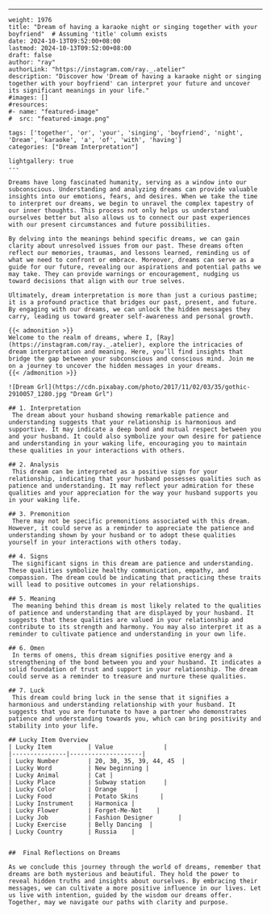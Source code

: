 ---
    weight: 1976
    title: "Dream of having a karaoke night or singing together with your boyfriend"  # Assuming 'title' column exists
    date: 2024-10-13T09:52:00+08:00
    lastmod: 2024-10-13T09:52:00+08:00
    draft: false
    author: "ray"
    authorLink: "https://instagram.com/ray._.atelier"
    description: "Discover how 'Dream of having a karaoke night or singing together with your boyfriend' can interpret your future and uncover its significant meanings in your life."
    #images: []
    #resources:
    #- name: "featured-image"
    #  src: "featured-image.png"
    
    tags: ['together', 'or', 'your', 'singing', 'boyfriend', 'night', 'Dream', 'karaoke', 'a', 'of', 'with', 'having']
    categories: ["Dream Interpretation"]
    
    lightgallery: true
    ---
    
    Dreams have long fascinated humanity, serving as a window into our subconscious. Understanding and analyzing dreams can provide valuable insights into our emotions, fears, and desires. When we take the time to interpret our dreams, we begin to unravel the complex tapestry of our inner thoughts. This process not only helps us understand ourselves better but also allows us to connect our past experiences with our present circumstances and future possibilities.
    
    By delving into the meanings behind specific dreams, we can gain clarity about unresolved issues from our past. These dreams often reflect our memories, traumas, and lessons learned, reminding us of what we need to confront or embrace. Moreover, dreams can serve as a guide for our future, revealing our aspirations and potential paths we may take. They can provide warnings or encouragement, nudging us toward decisions that align with our true selves.
    
    Ultimately, dream interpretation is more than just a curious pastime; it is a profound practice that bridges our past, present, and future. By engaging with our dreams, we can unlock the hidden messages they carry, leading us toward greater self-awareness and personal growth.
    
    {{< admonition >}}
    Welcome to the realm of dreams, where I, [Ray](https://instagram.com/ray._.atelier), explore the intricacies of dream interpretation and meaning. Here, you’ll find insights that bridge the gap between your subconscious and conscious mind. Join me on a journey to uncover the hidden messages in your dreams.
    {{< /admonition >}}
    
    ![Dream Grl](https://cdn.pixabay.com/photo/2017/11/02/03/35/gothic-2910057_1280.jpg "Dream Grl")
    
    ## 1. Interpretation
     The dream about your husband showing remarkable patience and understanding suggests that your relationship is harmonious and supportive. It may indicate a deep bond and mutual respect between you and your husband. It could also symbolize your own desire for patience and understanding in your waking life, encouraging you to maintain these qualities in your interactions with others.
    
    ## 2. Analysis
     This dream can be interpreted as a positive sign for your relationship, indicating that your husband possesses qualities such as patience and understanding. It may reflect your admiration for these qualities and your appreciation for the way your husband supports you in your waking life.
    
    ## 3. Premonition
     There may not be specific premonitions associated with this dream. However, it could serve as a reminder to appreciate the patience and understanding shown by your husband or to adopt these qualities yourself in your interactions with others today.
    
    ## 4. Signs
     The significant signs in this dream are patience and understanding. These qualities symbolize healthy communication, empathy, and compassion. The dream could be indicating that practicing these traits will lead to positive outcomes in your relationships.
    
    ## 5. Meaning
     The meaning behind this dream is most likely related to the qualities of patience and understanding that are displayed by your husband. It suggests that these qualities are valued in your relationship and contribute to its strength and harmony. You may also interpret it as a reminder to cultivate patience and understanding in your own life.
    
    ## 6. Omen
     In terms of omens, this dream signifies positive energy and a strengthening of the bond between you and your husband. It indicates a solid foundation of trust and support in your relationship. The dream could serve as a reminder to treasure and nurture these qualities.
    
    ## 7. Luck
     This dream could bring luck in the sense that it signifies a harmonious and understanding relationship with your husband. It suggests that you are fortunate to have a partner who demonstrates patience and understanding towards you, which can bring positivity and stability into your life.
    
    ## Lucky Item Overview
    | Lucky Item          | Value              |
    |---------------|--------------------|
    | Lucky Number        | 20, 30, 35, 39, 44, 45  |
    | Lucky Word          | New beginning |
    | Lucky Animal        | Cat |
    | Lucky Place         | Subway station     |
    | Lucky Color         | Orange     |
    | Lucky Food          | Potato Skins      |
    | Lucky Instrument    | Harmonica |
    | Lucky Flower        | Forget-Me-Not    |
    | Lucky Job           | Fashion Designer       |
    | Lucky Exercise      | Belly Dancing  |
    | Lucky Country       | Russia    |
    
    
    ##  Final Reflections on Dreams
    
    As we conclude this journey through the world of dreams, remember that dreams are both mysterious and beautiful. They hold the power to reveal hidden truths and insights about ourselves. By embracing their messages, we can cultivate a more positive influence in our lives. Let us live with intention, guided by the wisdom our dreams offer. Together, may we navigate our paths with clarity and purpose.
    